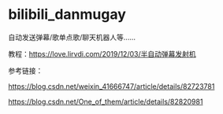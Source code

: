 # bilibili_danmugay
自动发送弹幕/歌单点歌/聊天机器人等......

教程：https://love.lirvdi.com/2019/12/03/半自动弹幕发射机

参考链接：

https://blog.csdn.net/weixin_41666747/article/details/82723781

https://blog.csdn.net/One_of_them/article/details/82820981
